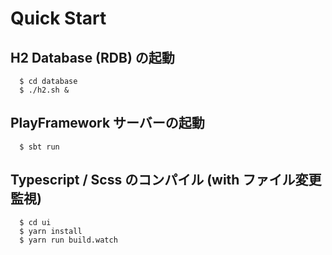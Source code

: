 
# Quick Start

## H2 Database (RDB) の起動

```
  $ cd database
  $ ./h2.sh &
```

## PlayFramework サーバーの起動

```
  $ sbt run
```

## Typescript / Scss のコンパイル (with ファイル変更監視)

```
  $ cd ui
  $ yarn install
  $ yarn run build.watch
```
